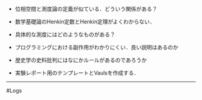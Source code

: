 - 位相空間と測度論の定義が似ている．どういう関係がある？
- 数学基礎論のHenkin定数とHenkin定理がよくわからない．
- 具体的な測度にはどのようなものがある？
- プログラミングにおける副作用がわかりにくい．良い説明はあるのか
- 歴史学の史料批判にはなにかルールがあるのであろうか

- 実験レポート用のテンプレートとVaulsを作成する．
---
#Logs 